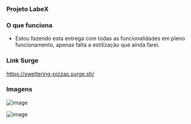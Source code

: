 ### Projeto LabeX

### O que funciona
- Estou fazendo esta entrega com todas as funcionalidades em pleno funcionamento, apenas falta a estilização que ainda farei.

### Link Surge 
https://sweltering-pizzas.surge.sh/

### Imagens
![image](https://user-images.githubusercontent.com/91218096/145644391-c4855669-79d1-451b-bf2c-16237e77f1a6.png)

![image](https://user-images.githubusercontent.com/91218096/145644435-4d3c2ccd-233d-400c-9af9-cdb106af644b.png)
